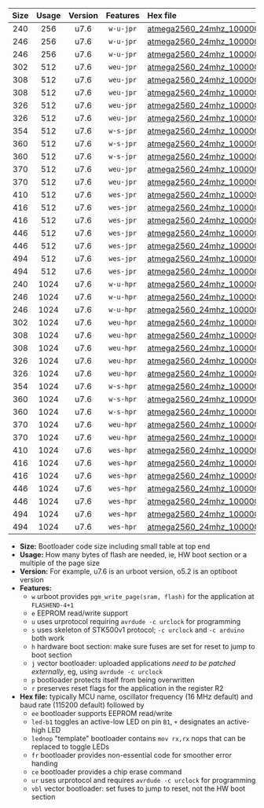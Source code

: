 |Size|Usage|Version|Features|Hex file|
|:-:|:-:|:-:|:-:|:--|
|240|256|u7.6|`w-u-jpr`|[atmega2560_24mhz_1000000bps_ur_vbl.hex](https://raw.githubusercontent.com/stefanrueger/urboot/main/bootloaders/atmega2560/fcpu_24mhz/1000000_bps/atmega2560_24mhz_1000000bps_ur_vbl.hex)|
|246|256|u7.6|`w-u-jpr`|[atmega2560_24mhz_1000000bps_led+b7_ur_vbl.hex](https://raw.githubusercontent.com/stefanrueger/urboot/main/bootloaders/atmega2560/fcpu_24mhz/1000000_bps/atmega2560_24mhz_1000000bps_led+b7_ur_vbl.hex)|
|246|256|u7.6|`w-u-jpr`|[atmega2560_24mhz_1000000bps_lednop_ur_vbl.hex](https://raw.githubusercontent.com/stefanrueger/urboot/main/bootloaders/atmega2560/fcpu_24mhz/1000000_bps/atmega2560_24mhz_1000000bps_lednop_ur_vbl.hex)|
|302|512|u7.6|`weu-jpr`|[atmega2560_24mhz_1000000bps_ee_ur_vbl.hex](https://raw.githubusercontent.com/stefanrueger/urboot/main/bootloaders/atmega2560/fcpu_24mhz/1000000_bps/atmega2560_24mhz_1000000bps_ee_ur_vbl.hex)|
|308|512|u7.6|`weu-jpr`|[atmega2560_24mhz_1000000bps_ee_led+b7_ur_vbl.hex](https://raw.githubusercontent.com/stefanrueger/urboot/main/bootloaders/atmega2560/fcpu_24mhz/1000000_bps/atmega2560_24mhz_1000000bps_ee_led+b7_ur_vbl.hex)|
|308|512|u7.6|`weu-jpr`|[atmega2560_24mhz_1000000bps_ee_lednop_ur_vbl.hex](https://raw.githubusercontent.com/stefanrueger/urboot/main/bootloaders/atmega2560/fcpu_24mhz/1000000_bps/atmega2560_24mhz_1000000bps_ee_lednop_ur_vbl.hex)|
|326|512|u7.6|`weu-jpr`|[atmega2560_24mhz_1000000bps_ee_led+b7_fr_ur_vbl.hex](https://raw.githubusercontent.com/stefanrueger/urboot/main/bootloaders/atmega2560/fcpu_24mhz/1000000_bps/atmega2560_24mhz_1000000bps_ee_led+b7_fr_ur_vbl.hex)|
|326|512|u7.6|`weu-jpr`|[atmega2560_24mhz_1000000bps_ee_lednop_fr_ur_vbl.hex](https://raw.githubusercontent.com/stefanrueger/urboot/main/bootloaders/atmega2560/fcpu_24mhz/1000000_bps/atmega2560_24mhz_1000000bps_ee_lednop_fr_ur_vbl.hex)|
|354|512|u7.6|`w-s-jpr`|[atmega2560_24mhz_1000000bps_vbl.hex](https://raw.githubusercontent.com/stefanrueger/urboot/main/bootloaders/atmega2560/fcpu_24mhz/1000000_bps/atmega2560_24mhz_1000000bps_vbl.hex)|
|360|512|u7.6|`w-s-jpr`|[atmega2560_24mhz_1000000bps_led+b7_vbl.hex](https://raw.githubusercontent.com/stefanrueger/urboot/main/bootloaders/atmega2560/fcpu_24mhz/1000000_bps/atmega2560_24mhz_1000000bps_led+b7_vbl.hex)|
|360|512|u7.6|`w-s-jpr`|[atmega2560_24mhz_1000000bps_lednop_vbl.hex](https://raw.githubusercontent.com/stefanrueger/urboot/main/bootloaders/atmega2560/fcpu_24mhz/1000000_bps/atmega2560_24mhz_1000000bps_lednop_vbl.hex)|
|370|512|u7.6|`weu-jpr`|[atmega2560_24mhz_1000000bps_ee_led+b7_fr_ce_ur_vbl.hex](https://raw.githubusercontent.com/stefanrueger/urboot/main/bootloaders/atmega2560/fcpu_24mhz/1000000_bps/atmega2560_24mhz_1000000bps_ee_led+b7_fr_ce_ur_vbl.hex)|
|370|512|u7.6|`weu-jpr`|[atmega2560_24mhz_1000000bps_ee_lednop_fr_ce_ur_vbl.hex](https://raw.githubusercontent.com/stefanrueger/urboot/main/bootloaders/atmega2560/fcpu_24mhz/1000000_bps/atmega2560_24mhz_1000000bps_ee_lednop_fr_ce_ur_vbl.hex)|
|410|512|u7.6|`wes-jpr`|[atmega2560_24mhz_1000000bps_ee_vbl.hex](https://raw.githubusercontent.com/stefanrueger/urboot/main/bootloaders/atmega2560/fcpu_24mhz/1000000_bps/atmega2560_24mhz_1000000bps_ee_vbl.hex)|
|416|512|u7.6|`wes-jpr`|[atmega2560_24mhz_1000000bps_ee_led+b7_vbl.hex](https://raw.githubusercontent.com/stefanrueger/urboot/main/bootloaders/atmega2560/fcpu_24mhz/1000000_bps/atmega2560_24mhz_1000000bps_ee_led+b7_vbl.hex)|
|416|512|u7.6|`wes-jpr`|[atmega2560_24mhz_1000000bps_ee_lednop_vbl.hex](https://raw.githubusercontent.com/stefanrueger/urboot/main/bootloaders/atmega2560/fcpu_24mhz/1000000_bps/atmega2560_24mhz_1000000bps_ee_lednop_vbl.hex)|
|446|512|u7.6|`wes-jpr`|[atmega2560_24mhz_1000000bps_ee_led+b7_fr_vbl.hex](https://raw.githubusercontent.com/stefanrueger/urboot/main/bootloaders/atmega2560/fcpu_24mhz/1000000_bps/atmega2560_24mhz_1000000bps_ee_led+b7_fr_vbl.hex)|
|446|512|u7.6|`wes-jpr`|[atmega2560_24mhz_1000000bps_ee_lednop_fr_vbl.hex](https://raw.githubusercontent.com/stefanrueger/urboot/main/bootloaders/atmega2560/fcpu_24mhz/1000000_bps/atmega2560_24mhz_1000000bps_ee_lednop_fr_vbl.hex)|
|494|512|u7.6|`wes-jpr`|[atmega2560_24mhz_1000000bps_ee_led+b7_fr_ce_vbl.hex](https://raw.githubusercontent.com/stefanrueger/urboot/main/bootloaders/atmega2560/fcpu_24mhz/1000000_bps/atmega2560_24mhz_1000000bps_ee_led+b7_fr_ce_vbl.hex)|
|494|512|u7.6|`wes-jpr`|[atmega2560_24mhz_1000000bps_ee_lednop_fr_ce_vbl.hex](https://raw.githubusercontent.com/stefanrueger/urboot/main/bootloaders/atmega2560/fcpu_24mhz/1000000_bps/atmega2560_24mhz_1000000bps_ee_lednop_fr_ce_vbl.hex)|
|240|1024|u7.6|`w-u-hpr`|[atmega2560_24mhz_1000000bps_ur.hex](https://raw.githubusercontent.com/stefanrueger/urboot/main/bootloaders/atmega2560/fcpu_24mhz/1000000_bps/atmega2560_24mhz_1000000bps_ur.hex)|
|246|1024|u7.6|`w-u-hpr`|[atmega2560_24mhz_1000000bps_led+b7_ur.hex](https://raw.githubusercontent.com/stefanrueger/urboot/main/bootloaders/atmega2560/fcpu_24mhz/1000000_bps/atmega2560_24mhz_1000000bps_led+b7_ur.hex)|
|246|1024|u7.6|`w-u-hpr`|[atmega2560_24mhz_1000000bps_lednop_ur.hex](https://raw.githubusercontent.com/stefanrueger/urboot/main/bootloaders/atmega2560/fcpu_24mhz/1000000_bps/atmega2560_24mhz_1000000bps_lednop_ur.hex)|
|302|1024|u7.6|`weu-hpr`|[atmega2560_24mhz_1000000bps_ee_ur.hex](https://raw.githubusercontent.com/stefanrueger/urboot/main/bootloaders/atmega2560/fcpu_24mhz/1000000_bps/atmega2560_24mhz_1000000bps_ee_ur.hex)|
|308|1024|u7.6|`weu-hpr`|[atmega2560_24mhz_1000000bps_ee_led+b7_ur.hex](https://raw.githubusercontent.com/stefanrueger/urboot/main/bootloaders/atmega2560/fcpu_24mhz/1000000_bps/atmega2560_24mhz_1000000bps_ee_led+b7_ur.hex)|
|308|1024|u7.6|`weu-hpr`|[atmega2560_24mhz_1000000bps_ee_lednop_ur.hex](https://raw.githubusercontent.com/stefanrueger/urboot/main/bootloaders/atmega2560/fcpu_24mhz/1000000_bps/atmega2560_24mhz_1000000bps_ee_lednop_ur.hex)|
|326|1024|u7.6|`weu-hpr`|[atmega2560_24mhz_1000000bps_ee_led+b7_fr_ur.hex](https://raw.githubusercontent.com/stefanrueger/urboot/main/bootloaders/atmega2560/fcpu_24mhz/1000000_bps/atmega2560_24mhz_1000000bps_ee_led+b7_fr_ur.hex)|
|326|1024|u7.6|`weu-hpr`|[atmega2560_24mhz_1000000bps_ee_lednop_fr_ur.hex](https://raw.githubusercontent.com/stefanrueger/urboot/main/bootloaders/atmega2560/fcpu_24mhz/1000000_bps/atmega2560_24mhz_1000000bps_ee_lednop_fr_ur.hex)|
|354|1024|u7.6|`w-s-hpr`|[atmega2560_24mhz_1000000bps.hex](https://raw.githubusercontent.com/stefanrueger/urboot/main/bootloaders/atmega2560/fcpu_24mhz/1000000_bps/atmega2560_24mhz_1000000bps.hex)|
|360|1024|u7.6|`w-s-hpr`|[atmega2560_24mhz_1000000bps_led+b7.hex](https://raw.githubusercontent.com/stefanrueger/urboot/main/bootloaders/atmega2560/fcpu_24mhz/1000000_bps/atmega2560_24mhz_1000000bps_led+b7.hex)|
|360|1024|u7.6|`w-s-hpr`|[atmega2560_24mhz_1000000bps_lednop.hex](https://raw.githubusercontent.com/stefanrueger/urboot/main/bootloaders/atmega2560/fcpu_24mhz/1000000_bps/atmega2560_24mhz_1000000bps_lednop.hex)|
|370|1024|u7.6|`weu-hpr`|[atmega2560_24mhz_1000000bps_ee_led+b7_fr_ce_ur.hex](https://raw.githubusercontent.com/stefanrueger/urboot/main/bootloaders/atmega2560/fcpu_24mhz/1000000_bps/atmega2560_24mhz_1000000bps_ee_led+b7_fr_ce_ur.hex)|
|370|1024|u7.6|`weu-hpr`|[atmega2560_24mhz_1000000bps_ee_lednop_fr_ce_ur.hex](https://raw.githubusercontent.com/stefanrueger/urboot/main/bootloaders/atmega2560/fcpu_24mhz/1000000_bps/atmega2560_24mhz_1000000bps_ee_lednop_fr_ce_ur.hex)|
|410|1024|u7.6|`wes-hpr`|[atmega2560_24mhz_1000000bps_ee.hex](https://raw.githubusercontent.com/stefanrueger/urboot/main/bootloaders/atmega2560/fcpu_24mhz/1000000_bps/atmega2560_24mhz_1000000bps_ee.hex)|
|416|1024|u7.6|`wes-hpr`|[atmega2560_24mhz_1000000bps_ee_led+b7.hex](https://raw.githubusercontent.com/stefanrueger/urboot/main/bootloaders/atmega2560/fcpu_24mhz/1000000_bps/atmega2560_24mhz_1000000bps_ee_led+b7.hex)|
|416|1024|u7.6|`wes-hpr`|[atmega2560_24mhz_1000000bps_ee_lednop.hex](https://raw.githubusercontent.com/stefanrueger/urboot/main/bootloaders/atmega2560/fcpu_24mhz/1000000_bps/atmega2560_24mhz_1000000bps_ee_lednop.hex)|
|446|1024|u7.6|`wes-hpr`|[atmega2560_24mhz_1000000bps_ee_led+b7_fr.hex](https://raw.githubusercontent.com/stefanrueger/urboot/main/bootloaders/atmega2560/fcpu_24mhz/1000000_bps/atmega2560_24mhz_1000000bps_ee_led+b7_fr.hex)|
|446|1024|u7.6|`wes-hpr`|[atmega2560_24mhz_1000000bps_ee_lednop_fr.hex](https://raw.githubusercontent.com/stefanrueger/urboot/main/bootloaders/atmega2560/fcpu_24mhz/1000000_bps/atmega2560_24mhz_1000000bps_ee_lednop_fr.hex)|
|494|1024|u7.6|`wes-hpr`|[atmega2560_24mhz_1000000bps_ee_led+b7_fr_ce.hex](https://raw.githubusercontent.com/stefanrueger/urboot/main/bootloaders/atmega2560/fcpu_24mhz/1000000_bps/atmega2560_24mhz_1000000bps_ee_led+b7_fr_ce.hex)|
|494|1024|u7.6|`wes-hpr`|[atmega2560_24mhz_1000000bps_ee_lednop_fr_ce.hex](https://raw.githubusercontent.com/stefanrueger/urboot/main/bootloaders/atmega2560/fcpu_24mhz/1000000_bps/atmega2560_24mhz_1000000bps_ee_lednop_fr_ce.hex)|

- **Size:** Bootloader code size including small table at top end
- **Usage:** How many bytes of flash are needed, ie, HW boot section or a multiple of the page size
- **Version:** For example, u7.6 is an urboot version, o5.2 is an optiboot version
- **Features:**
  + `w` urboot provides `pgm_write_page(sram, flash)` for the application at `FLASHEND-4+1`
  + `e` EEPROM read/write support
  + `u` uses urprotocol requiring `avrdude -c urclock` for programming
  + `s` uses skeleton of STK500v1 protocol; `-c urclock` and `-c arduino` both work
  + `h` hardware boot section: make sure fuses are set for reset to jump to boot section
  + `j` vector bootloader: uploaded applications *need to be patched externally*, eg, using `avrdude -c urclock`
  + `p` bootloader protects itself from being overwritten
  + `r` preserves reset flags for the application in the register R2
- **Hex file:** typically MCU name, oscillator frequency (16 MHz default) and baud rate (115200 default) followed by
  + `ee` bootloader supports EEPROM read/write
  + `led-b1` toggles an active-low LED on pin `B1`, `+` designates an active-high LED
  + `lednop` "template" bootloader contains `mov rx,rx` nops that can be replaced to toggle LEDs
  + `fr` bootloader provides non-essential code for smoother error handing
  + `ce` bootloader provides a chip erase command
  + `ur` uses urprotocol and requires `avrdude -c urclock` for programming
  + `vbl` vector bootloader: set fuses to jump to reset, not the HW boot section
